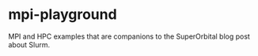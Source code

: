 # mpi-playground
MPI and HPC examples that are companions to the SuperOrbital blog post about Slurm.
